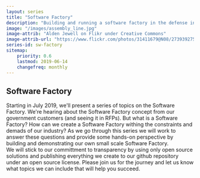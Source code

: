 ```yaml
---
layout: series
title: "Software Factory"
description: "Building and running a software factory in the defense industry."
image: "/images/assembly_line.jpg"
image-attrib: "Alden Jewell on Flikr under Creative Commons"
image-attrib-url: "https://www.flickr.com/photos/31411679@N08/27393927580"
series-id: sw-factory
sitemap:
    priority: 0.6
    lastmod: 2019-06-14
    changefreq: monthly
---
```

## Software Factory

Starting in July 2019, we'll present a series of topics on the Software Factory.  We're hearing about 
the Software Factory concept from our government customers (and seeing it in RFPs).  But what is a Software Factory?  How can we create a 
Software Factory withing the constraints and demads of our industry?  As we go through this series we will work to answer
these questions and provide some hands-on perspective by building and demonstrating our own small scale Software Factory.  
We will stick to our committment to transparency by using only open source solutions and publishing everything we create
to our github repository under an open source license.  Please join us for the journey and let us know what topics we 
can include that will help you succeed.

